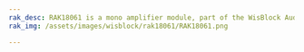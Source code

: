 ```yaml
---
rak_desc: RAK18061 is a mono amplifier module, part of the WisBlock Audio Series. It is designed based on the TAS2560 from TI, which features an ultra-low-noise audio DAC and Class-D audio amplifier.
rak_img: /assets/images/wisblock/rak18061/RAK18061.png

---
```


<rk-redirect to="/Product-Categories/WisBlock-Audio/RAK18061/Overview/" />